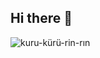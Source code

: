 ## Hi there 👋
![kuru-kürü-rin-rın](https://github.com/user-attachments/assets/44a79b4e-102b-43f4-8573-75342df2a337)
